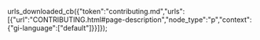 urls_downloaded_cb({"token":"contributing.md","urls":[{"url":"CONTRIBUTING.html#page-description","node_type":"p","context":{"gi-language":["default"]}}]});